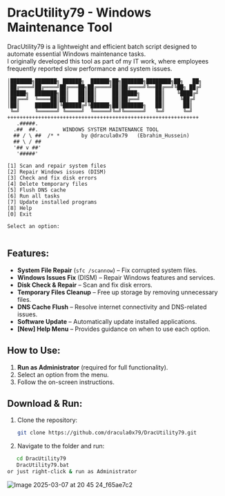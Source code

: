 # DracUtility79 - Windows Maintenance Tool

DracUtility79 is a lightweight and efficient batch script designed to automate essential Windows maintenance tasks.  
I originally developed this tool as part of my IT work, where employees frequently reported slow performance and system issues.  

```
│███████╗███████╗ ██████╗  ██████╗██╗███████╗████████╗██╗   ██╗
│██╔════╝██╔════╝██╔═══██╗██╔════╝██║██╔════╝╚══██╔══╝╚██╗ ██╔╝
│█████╗  ███████╗██║   ██║██║     ██║█████╗     ██║    ╚████╔╝
│██╔══╝  ╚════██║██║   ██║██║     ██║██╔══╝     ██║     ╚██╔╝
│██║     ███████║╚██████╔╝╚██████╗██║███████╗   ██║      ██║
 ╚═╝     ╚══════╝ ╚═════╝  ╚═════╝╚═╝╚══════╝   ╚═╝      ╚═╝
++++++++++++++++++++++++++++++++++++++++++++++++++++++++++++++
   .#####.
  .##  ##.        WINDOWS SYSTEM MAINTENANCE TOOL
  ## / \ ##  /* *       by @dracula0x79   (Ebrahim_Hussein)
  ## \ / ##
  '## v ##'
   '#####'

[1] Scan and repair system files
[2] Repair Windows issues (DISM)
[3] Check and fix disk errors
[4] Delete temporary files
[5] Flush DNS cache
[6] Run all tasks
[7] Update installed programs
[8] Help
[0] Exit

Select an option:


```

## Features:
- **System File Repair** (`sfc /scannow`) – Fix corrupted system files.
- **Windows Issues Fix** (DISM) – Repair Windows features and services.
- **Disk Check & Repair** – Scan and fix disk errors.
- **Temporary Files Cleanup** – Free up storage by removing unnecessary files.
- **DNS Cache Flush** – Resolve internet connectivity and DNS-related issues.
- **Software Update** – Automatically update installed applications.
- **[New] Help Menu** – Provides guidance on when to use each option.

## How to Use:
1. **Run as Administrator** (required for full functionality).
2. Select an option from the menu.
3. Follow the on-screen instructions.

## Download & Run:
1. Clone the repository:
   ```sh
   git clone https://github.com/dracula0x79/DracUtility79.git
   ```
2. Navigate to the folder and run:
```sh
   cd DracUtility79
   DracUtility79.bat
or just right-click & run as Administrator
   ```


![Image 2025-03-07 at 20 45 24_f65ae7c2](https://github.com/user-attachments/assets/9ffade64-e9d7-4603-83d4-5745a7b6e3b6)


